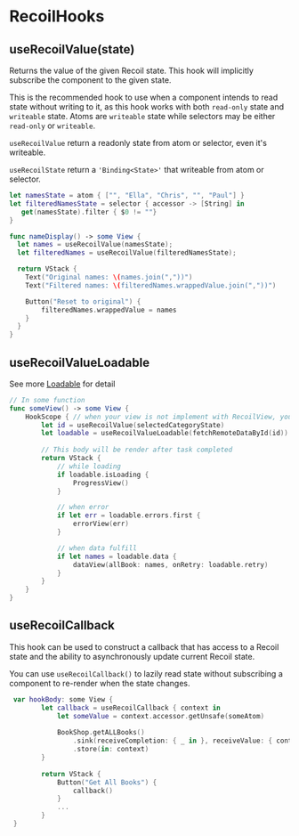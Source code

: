# RecoilHooks

## useRecoilValue(state)

Returns the value of the given Recoil state. This hook will implicitly subscribe the component to the given state. 

This is the recommended hook to use when a component intends to read state without writing to it, as this hook works with both `read-only` state and `writeable` state. Atoms are `writeable` state while selectors may be either `read-only` or `writeable`. 

`useRecoilValue` return a readonly state from atom or selector, even it's writeable.

`useRecoilState` return a `'Binding<State>'` that writeable from atom or selector.


```swift
let namesState = atom { ["", "Ella", "Chris", "", "Paul"] }
let filteredNamesState = selector { accessor -> [String] in
   get(namesState).filter { $0 != ""}
}

func nameDisplay() -> some View {
  let names = useRecoilValue(namesState);
  let filteredNames = useRecoilValue(filteredNamesState);

  return VStack {
    Text("Original names: \(names.join(","))")
    Text("Filtered names: \(filteredNames.wrappedValue.join(","))")

    Button("Reset to original") {
        filteredNames.wrappedValue = names
    }
  }
}
```

## useRecoilValueLoadable

See more [Loadable](Loadable.md) for detail

```swift
// In some function
func someView() -> some View {
    HookScope { // when your view is not implement with RecoilView, you have to use `HookScope`
        let id = useRecoilValue(selectedCategoryState)
        let loadable = useRecoilValueLoadable(fetchRemoteDataById(id))
        
        // This body will be render after task completed
        return VStack {
            // while loading
            if loadable.isLoading {
                ProgressView()
            }

            // when error
            if let err = loadable.errors.first {
                errorView(err)
            }

            // when data fulfill
            if let names = loadable.data {
                dataView(allBook: names, onRetry: loadable.retry)
            }
        }
    }
}
```

## useRecoilCallback

This hook can be used to construct a callback that has access to a Recoil state and the ability to asynchronously update current Recoil state.

You can use `useRecoilCallback()` to lazily read state without subscribing a component to re-render when the state changes.

```swift
 var hookBody: some View {
        let callback = useRecoilCallback { context in
            let someValue = context.accessor.getUnsafe(someAtom)
            
            BookShop.getALLBooks()
                .sink(receiveCompletion: { _ in }, receiveValue: { context.accessor.set(BookShop.allBookStore, $0) })
                .store(in: context)
        }
        
        return VStack {
            Button("Get All Books") {
                callback()
            }
            ...
        }
 }
```
